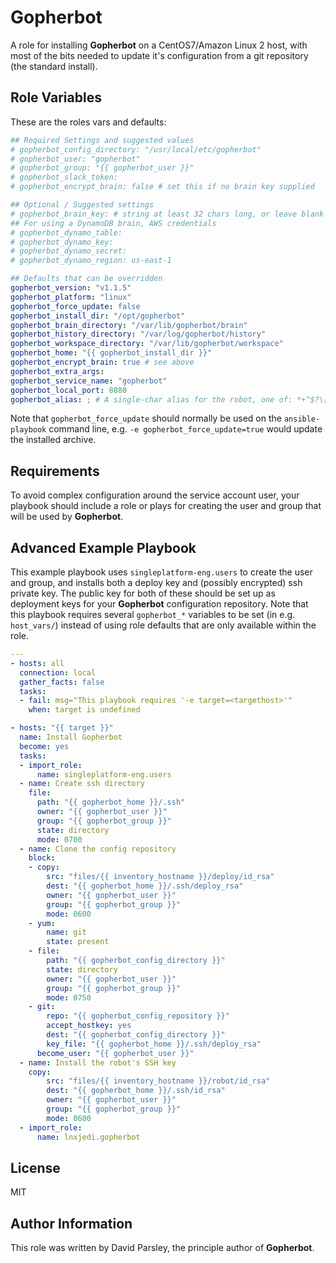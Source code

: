 Gopherbot
=========

A role for installing **Gopherbot** on a CentOS7/Amazon Linux 2 host, with most of the bits needed to update it's configuration from a git repository (the standard install).

Role Variables
--------------

These are the roles vars and defaults:
```yaml
## Required Settings and suggested values
# gopherbot_config_directory: "/usr/local/etc/gopherbot"
# gopherbot_user: "gopherbot"
# gopherbot_group: "{{ gopherbot_user }}"
# gopherbot_slack_token:
# gopherbot_encrypt_brain: false # set this if no brain key supplied

## Optional / Suggested settings
# gopherbot_brain_key: # string at least 32 chars long, or leave blank and supply interactively
## For using a DynamoDB brain, AWS credentials
# gopherbot_dynamo_table:
# gopherbot_dynamo_key:
# gopherbot_dynamo_secret:
# gopherbot_dynamo_region: us-east-1

## Defaults that can be overridden
gopherbot_version: "v1.1.5"
gopherbot_platform: "linux"
gopherbot_force_update: false
gopherbot_install_dir: "/opt/gopherbot"
gopherbot_brain_directory: "/var/lib/gopherbot/brain"
gopherbot_history_directory: "/var/log/gopherbot/history"
gopherbot_workspace_directory: "/var/lib/gopherbot/workspace"
gopherbot_home: "{{ gopherbot_install_dir }}"
gopherbot_encrypt_brain: true # see above
gopherbot_extra_args:
gopherbot_service_name: "gopherbot"
gopherbot_local_port: 8880
gopherbot_alias: ; # A single-char alias for the robot, one of: *+^$?\[]{}&!;:-%#@~<>/
```

Note that `gopherbot_force_update` should normally be used on the `ansible-playbook` command line, e.g. `-e gopherbot_force_update=true` would update the installed archive.

Requirements
------------

To avoid complex configuration around the service account user, your playbook should include a role or plays for creating the user and group that will be used by **Gopherbot**.

Advanced Example Playbook
-------------------------

This example playbook uses `singleplatform-eng.users` to create the user and group, and installs both a deploy key and (possibly encrypted) ssh private key. The public key for both of these should be set up as deployment keys for your **Gopherbot** configuration repository. Note that this playbook requires several `gopherbot_*` variables to be set (in e.g. `host_vars/`) instead of using role defaults that are only available within the role.

```yaml
---
- hosts: all
  connection: local
  gather_facts: false
  tasks:
  - fail: msg="This playbook requires '-e target=<targethost>'"
    when: target is undefined

- hosts: "{{ target }}"
  name: Install Gopherbot
  become: yes
  tasks:
  - import_role:
      name: singleplatform-eng.users
  - name: Create ssh directory
    file:
      path: "{{ gopherbot_home }}/.ssh"
      owner: "{{ gopherbot_user }}"
      group: "{{ gopherbot_group }}"
      state: directory
      mode: 0700
  - name: Clone the config repository
    block:
    - copy:
        src: "files/{{ inventory_hostname }}/deploy/id_rsa"
        dest: "{{ gopherbot_home }}/.ssh/deploy_rsa"
        owner: "{{ gopherbot_user }}"
        group: "{{ gopherbot_group }}"
        mode: 0600
    - yum:
        name: git
        state: present
    - file:
        path: "{{ gopherbot_config_directory }}"
        state: directory
        owner: "{{ gopherbot_user }}"
        group: "{{ gopherbot_group }}"
        mode: 0750
    - git:
        repo: "{{ gopherbot_config_repository }}"
        accept_hostkey: yes
        dest: "{{ gopherbot_config_directory }}"
        key_file: "{{ gopherbot_home }}/.ssh/deploy_rsa"
      become_user: "{{ gopherbot_user }}"
  - name: Install the robot's SSH key
    copy:
        src: "files/{{ inventory_hostname }}/robot/id_rsa"
        dest: "{{ gopherbot_home }}/.ssh/id_rsa"
        owner: "{{ gopherbot_user }}"
        group: "{{ gopherbot_group }}"
        mode: 0600
  - import_role:
      name: lnxjedi.gopherbot
```

License
-------

MIT

Author Information
------------------

This role was written by David Parsley, the principle author of **Gopherbot**.
